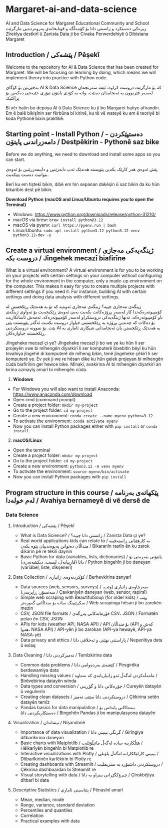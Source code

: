 # Margaret-ai-and-data-science
AI and Data Science for Margaret Educational Community and School <br>
 زیرەکی دەستکرد و زانستی داتا بۆ کۆمەڵگە و قوتابخانەی پەروەردەیی مارگرێت <br>
Zîrekîya destkirî û Zanista Data ji bo Civaka Perwerdehiyê û Dibistana Margaret


## Introduction / پێشەکی / Pêşekî

Welcome to the repository for AI & Data Science that has been created for Margaret. We will be focusing on learning by doing, which means we will implement theory into practice with Python code. <br>

بەخێربێن بۆ کۆگای AI & Data Science کە بۆ مارگرێت دروست کراوە. ئێمە سەرنجمان لەسەر فێربوون بە ئەنجامدان دەبێت، واتە بە کۆدی پایتۆن تیۆری جێبەجێ دەکەین بۆ پراکتیک <br>

Bi xêr hatin bo depoya AI û Data Science ku ji bo Margaret hatiye afirandin. Em ê balê bikişînin ser fêrbûna bi kirinê, ku tê vê wateyê ku em ê teoriyê bi koda Pythonê bixin praktîkê.


## Starting point - Install Python / دەستپێکردن - دامەزراندنی پایتۆن / Destpêkirin - Pythonê saz bike

Before we do anything, we need to download and install some apps so you can start. <br>

پێش ئەوەی هەر کارێک بکەین پێویستە هەندێک ئەپ دابەزێنین و دایبمەزرێنین بۆ ئەوەی بتوانیت دەست پێبکەیت. <br>

Berî ku em tiştekî bikin, dibê em hin sepanan dakêşin û saz bikin da ku hûn bikaribin dest pê bikin.

**Download Python (macOS and Linux/Ubuntu requires you to open the Terminal)**
   - Windows: https://www.python.org/downloads/release/python-31210/
   - macOS via brew: `brew install python@3.12`
   - macOS via pyenv: `curl https://pyenv.run | bash`
   - Linux/Ubuntu: `sudo apt install python3.12 python3.12-venv python3.12-dev -y`


## Create a virtual environment / ژینگەیەکی مەجازی دروست بکە / Jîngehek mecazî biafirîne

What is a virtual environment? A virtual environment is for you to be working on your projects with certain settings on your computer without configuring for the whole environment in the computer, only a made-up environment on the computer. This makes it easy for you to create multiple projects with different settings if you need it. For instance, building AI with certain settings and doing data analysis with different settings. <br>

ژینگەی مەجازی چییە؟ ژینگەی مەجازی ئەوەیە کە تۆ بە هەندێک ڕێکخستن لە کۆمپیوتەرەکەتدا کار لەسەر پڕۆژەکانت بکەیت بەبێ ئەوەی ڕێکبخەیت بۆ تەواوی ژینگەی ناو کۆمپیوتەرەکە، تەنها ژینگەیەکی دروستکراو لەسەر کۆمپیوتەرەکە. ئەمەش ئاسانکاریت بۆ دەکات کە چەندین پڕۆژە بە ڕێکخستنی جیاواز دروست بکەیت ئەگەر پێویستت پێی بێت. بۆ نموونە دروستکردنی AI بە هەندێک ڕێکخستن یان ئەنجامدانی شیکاری ئاماری بە ڕێکخستنە جیاوازەکان. <br>

Jîngeheke mecazî çi ye? Jîngeheke mecazî ji bo we ye ku hûn li ser projeyên xwe bi mîhengên diyarkirî li ser komputerê bixebitin bêyî ku hûn tevahiya jîngehê di komputerê de mîheng bikin, tenê jîngeheke çêkirî li ser komputerê ye. Ev yek ji we re hêsan dike ku hûn gelek projeyan bi mîhengên cûda biafirînin ger hewce bike. Mînakî, avakirina AI bi mîhengên diyarkirî an kirina azmayîş amarî bi mîhengên cûda. <br>


1. **Windows**
  - For Windows you will also want to install Anaconda: https://www.anaconda.com/download
  - Open cmd (command prompt)
  - Create a project folder: `mkdir my-project`
  - Go to the project folder: `cd my-project`
  - Create a new environment: `conda create --name myenv python=3.12`
  - To activate the environment: `conda activate myenv`
  - Now you can install Python packages either with `pip install` or `conda install`

2. **macOS/Linux**
  - Open the terminal
  - Create a project folder: `mkdir my-project`
  - Go to the project folder: `cd my-project`
  - Create a new environment: `python3.12 -m venv myenv`
  - To activate the environment: `source myenv/bin/activate`
  - Now you can install Python packages with `pip install`


## Program structure in this course / پێکهاتەی بەرنامە لەم خولەدا / Avahiya bernameyê di vê dersê de

### Data Science
1. Introduction / پێشەکی / Pêşekî
   - What is Data Science? / زانستی داتا چییە؟ / Zanista Data çi ye?
   - Real world applications kids can relate to / بە کارهێنانی ڕاستەقینە منداڵان دەتوانن پەیوەندییان پێوە بکەن / Bikaranîn rastîn ên ku zarok dikarin pê re têkilî daynin
   - Basic Python for data (variables, lists, dictionaries) / پایتۆنی بنەڕەتی بۆ داتا (ڤارییابەل، لیست، دیکشەنەری) / Python bingehîn ji bo daneyan (vârîâbel, lîste, dîkşenerî)

2. Data Collection / کۆکردنەوەی زانیاری / Berhevkirina zanyarî
   - Data sources (web, sensors, surveys) / سەرچاوەی زانیاری (وێب، سەنسۆر، ڕاپرسی) / Çavkaniyên daneyan (web, sensor, rapirsî)
   - Simple web scraping with BeautifulSoup (for older kids) / وێب سکرێپینگ سادە بۆ منداڵانی گەورەتر / Web scrapinga hêsan ji bo zarokên mezin
   - CSV, JSON file formats / فۆرماتەکانی پەڕگەی CSV، JSON / Formatên pelan ên CSV, JSON
   - APIs for kids (weather API, NASA API) / API بۆ منداڵان (API کەش و هەوا، NASA API) / API-yên ji bo zarokan (API-ya hewayê, API-ya NASA-yê)
   - Data privacy and ethics / پاراستنی نهێنی و ئەخلاقی داتا / Nepenîtiya data û exlaq

3. Data Cleaning / تەمیزکردنی داتا / Temîzkirina data
   - Common data problems / کێشەی بەردەوامی داتا / Pirsgirêka berdewamiya data
   - Handling missing values / مامەڵەکردن لەگەڵ ئەو زانیاریانەی کە نەماوە / Birêvebirina datayên winda
   - Data types and conversion / جۆرەکانی داتا و گۆڕینی / Cureyên datayên û veguherîn
   - Creating clean datasets / دروستکردنی داتا سێتی تەمیز / Çêkirina setên datayên temîz
   - Pandas basics for data manipulation / بنەماکانی پانداس بۆ دەستکاریکردنی داتا / Bingehên Pandas ji bo manipulasyona datayên
  
4. Visualization / نیشاندان / Nîşandanê
   - Importance of data visualization / گرنگی بینینی داتا / Girîngiya dîtbarîkirina daneyan
   - Basic charts with Matplotlib /  هێڵکارییە سادە لەگەڵ ماتپڵۆتلیب / Hêlkarîyên bingehîn bi Matplotlib re
   - Interactive visualizations with Plotly / بینینی کارلێککارانە لەگەڵ پلۆتلی / Dîtbarîkirinên karlêkirin bi Plotly re
   - Creating dashboards with Streamlit / دروستکردنی داشبۆرد بە ستریملیت / Çêkirina dashboardan bi Streamlit re
   - Visual storytelling with data / چیرۆکگێڕانی بینراو بە داتا / Çîrokbêjiya dîtbarî bi data

5. Descriptive Statistics / پێناسینی ئاماری / Pênasînî amarî
   - Mean, median, mode
   - Range, variance, standard deviation
   - Percentiles and quantiles
   - Correlation
   - Practical examples with data
 
